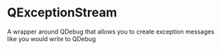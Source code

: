 # QExceptionStream
A wrapper around QDebug that allows you to create exception messages like you would write to QDebug
